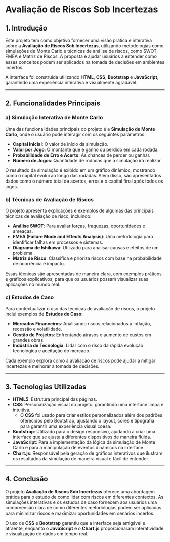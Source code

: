 # Avaliação de Riscos Sob Incertezas

## 1. Introdução
Este projeto tem como objetivo fornecer uma visão prática e interativa sobre a **Avaliação de Riscos Sob Incertezas**, utilizando metodologias como simulações de Monte Carlo e técnicas de análise de riscos, como SWOT, FMEA e Matriz de Riscos. A proposta é ajudar usuários a entender como esses conceitos podem ser aplicados na tomada de decisões em ambientes incertos.

A interface foi construída utilizando **HTML**, **CSS**, **Bootstrap** e **JavaScript**, garantindo uma experiência interativa e visualmente agradável.

---

## 2. Funcionalidades Principais

### a) Simulação Interativa de Monte Carlo
Uma das funcionalidades principais do projeto é a **Simulação de Monte Carlo**, onde o usuário pode interagir com os seguintes parâmetros:
- **Capital Inicial**: O valor de início da simulação.
- **Valor por Jogo**: O montante que é ganho ou perdido em cada rodada.
- **Probabilidade de Erro e Acerto**: As chances de perder ou ganhar.
- **Número de Jogos**: Quantidade de rodadas que a simulação irá realizar.

O resultado da simulação é exibido em um gráfico dinâmico, mostrando como o capital evolui ao longo das rodadas. Além disso, são apresentados dados como o número total de acertos, erros e o capital final após todos os jogos.

### b) Técnicas de Avaliação de Riscos
O projeto apresenta explicações e exemplos de algumas das principais técnicas de avaliação de risco, incluindo:
- **Análise SWOT**: Para avaliar forças, fraquezas, oportunidades e ameaças.
- **FMEA (Failure Mode and Effects Analysis)**: Uma metodologia para identificar falhas em processos e sistemas.
- **Diagrama de Ishikawa**: Utilizado para analisar causas e efeitos de um problema.
- **Matriz de Risco**: Classifica e prioriza riscos com base na probabilidade de ocorrência e impacto.

Essas técnicas são apresentadas de maneira clara, com exemplos práticos e gráficos explicativos, para que os usuários possam visualizar suas aplicações no mundo real.

### c) Estudos de Caso
Para contextualizar o uso das técnicas de avaliação de riscos, o projeto inclui exemplos de **Estudos de Caso**:
- **Mercados Financeiros**: Analisando riscos relacionados à inflação, recessão e volatilidade.
- **Gestão de Projetos**: Enfrentando atrasos e aumento de custos em grandes obras.
- **Indústria de Tecnologia**: Lidar com o risco da rápida evolução tecnológica e aceitação do mercado.

Cada exemplo explora como a avaliação de riscos pode ajudar a mitigar incertezas e melhorar a tomada de decisões.

---

## 3. Tecnologias Utilizadas

- **HTML5**: Estrutura principal das páginas.
- **CSS**: Personalização visual do projeto, garantindo uma interface limpa e intuitiva.
  - O **CSS** foi usado para criar estilos personalizados além dos padrões oferecidos pelo Bootstrap, ajustando o layout, cores e tipografia para garantir uma experiência visual coesa.
- **Bootstrap**: Utilizado para o design responsivo, ajudando a criar uma interface que se ajusta a diferentes dispositivos de maneira fluida.
- **JavaScript**: Para a implementação da lógica da simulação de Monte Carlo e para a manipulação de eventos dinâmicos na interface.
- **Chart.js**: Responsável pela geração de gráficos interativos que ilustram os resultados da simulação de maneira visual e fácil de entender.

---

## 4. Conclusão
O projeto **Avaliação de Riscos Sob Incertezas** oferece uma abordagem prática para o estudo de como lidar com riscos em diferentes contextos. As simulações interativas e os estudos de caso fornecem aos usuários uma compreensão clara de como diferentes metodologias podem ser aplicadas para minimizar riscos e maximizar oportunidades em cenários incertos.

O uso de **CSS** e **Bootstrap** garantiu que a interface seja amigável e atraente, enquanto o **JavaScript** e o **Chart.js** proporcionaram interatividade e visualização de dados em tempo real.
